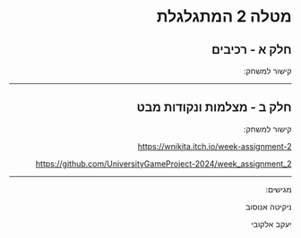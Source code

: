 <div dir='rtl' lang='he'>

# מטלה 2 המתגלגלת
## חלק א - רכיבים
קישור למשחק:

[
](https://wnikita.itch.io/week-assignment-2-httpsmediaidownloadblogcomwp-contentuploads201807apple-logo-bl)

---
## חלק ב - מצלמות ונקודות מבט

קישור למשחק:

https://wnikita.itch.io/week-assignment-2

https://github.com/UniversityGameProject-2024/week_assignment_2

---

מגישים:

ניקיטה אנוסוב 

יעקב אלקובי 

